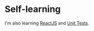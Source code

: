 # Self-learning

I'm also learning [ReactJS](https://github.com/DanielBrito/react-js-tutorials) and [Unit Tests](https://github.com/DanielBrito/learning-unit-testing).

